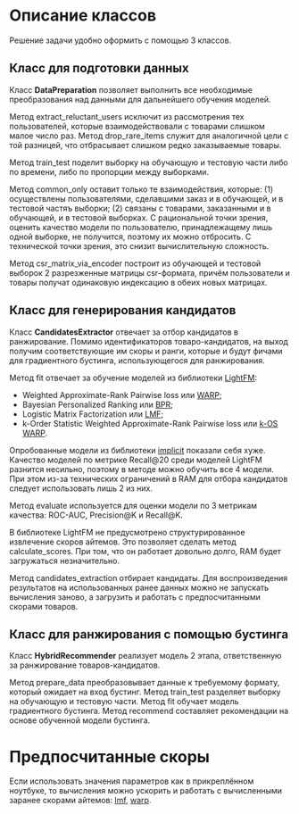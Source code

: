 # Описание классов

Решение задачи удобно оформить с помощью 3 классов.

## Класс для подготовки данных
Класс **DataPreparation** позволяет выполнить все необходимые преобразования над данными для дальнейшего обучения моделей.

Метод extract_reluctant_users исключит из рассмотрения тех пользователей, которые взаимодействовали с товарами слишком малое число раз. Метод drop_rare_items служит для аналогичной цели с той разницей, что отбрасывает слишком редко заказываемые товары.

Метод train_test поделит выборку на обучающую и тестовую части либо по времени, либо по пропорции между выборками.

Метод common_only оставит только те взаимодействия, которые: (1) осуществлены пользователями, сделавшими заказ и в обучающей, и в тестовой частяъ выборки; (2) связаны с товарами, заказанными и в обучающей, и в тестовой выборках. С рациональной точки зрения, оценить качество модели по пользователю, принадлежащему лишь одной выборке, не получится, поэтому их можно отбросить. С технической точки зрения, это снизит вычислительную сложность.

Метод csr_matrix_via_encoder построит из обучающей и тестовой выборок 2 разрезженные матрицы csr-формата, причём пользователи и товары получат одинаковую индексацию в обеих новых матрицах.

## Класс для генерирования кандидатов

Класс **CandidatesExtractor** отвечает за отбор кандидатов в ранжирование. Помимо идентификаторов товаро-кандидатов, на выход получим соответствующие им скоры и ранги, которые и будут фичами для градиентного бустинга, использующегося для ранжирования.

Метод fit отвечает за обучение моделей из библиотеки [LightFM](https://making.lyst.com/lightfm/docs/home.html):

*   Weighted Approximate-Rank Pairwise loss или [WARP](https://static.googleusercontent.com/media/research.google.com/en//pubs/archive/37180.pdf);
*   Bayesian Personalized Ranking или [BPR](https://arxiv.org/ftp/arxiv/papers/1205/1205.2618.pdf);
*   Logistic Matrix Factorization или [LMF](https://web.stanford.edu/~rezab/nips2014workshop/submits/logmat.pdf);
*   k-Order Statistic Weighted Approximate-Rank Pairwise loss или [k-OS WARP](https://static.googleusercontent.com/media/research.google.com/en//pubs/archive/41534.pdf).

Опробованные модели из библиотеки [implicit](https://github.com/benfred/implicit) показали себя хуже. Качество моделей по метрике Recall@20 среди моделей LightFM разнится несильно, поэтому в методе можно обучить все 4 модели. При этом из-за технических ограничений в RAM для отбора кандидатов следует использовать лишь 2 из них.

Метод evaluate используется для оценки модели по 3 метрикам качества: ROC-AUC, Precision@K и Recall@K.

В библиотеке LightFM не предусмотрено структурированное извлечение скоров айтемов. Это позволяет сделать метод calculate_scores. При том, что он работает довольно долго, RAM будет загружаться незначительно.

Метод candidates_extraction отбирает кандидаты. Для воспроизведения результатов на использованных ранее данных можно не запускать вычисления заново, а загрузить и работать с предпосчитанными скорами товаров.

## Класс для ранжирования с помощью бустинга

Класс **HybridRecommender** реализует модель 2 этапа, ответственную за ранжирование товаров-кандидатов.

Метод prepare_data преобразовывает данные к требуемому формату, который ожидает на вход бустинг. 
Метод train_test разделяет выборку на обучающую и тестовую части.
Метод fit обучает модель градиентного бустинга.
Метод recommend составляет рекомендации на основе обученной модели бустинга.

# Предпосчитанные скоры

Если использовать значения параметров как в прикреплённом ноутбуке, то вычисления можно ускорить и работать с вычисленными заранее скорами айтемов: [lmf](https://drive.google.com/file/d/1YprJLVN4KbNA49RU61UMMPPdCqIb7Te3/view?usp=sharing), [warp](https://drive.google.com/file/d/1YYT8c60yXyP4HDUJpWZ9PQAaw4CxJU4z/view?usp=sharing).
